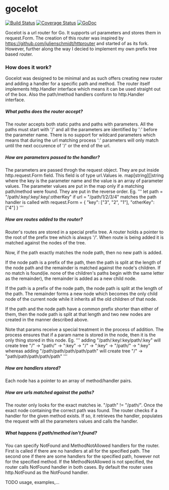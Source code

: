 # gocelot
[![Build Status](https://drone.io/github.com/gfjalar/gocelot/status.png?branch=master)](https://drone.io/github.com/gfjalar/gocelot/latest)
[![Coverage Status](https://coveralls.io/repos/gfjalar/gocelot/badge.svg?branch=master)](https://coveralls.io/r/gfjalar/gocelot?branch=master)
[![GoDoc](https://godoc.org/github.com/gfjalar/gocelot?status.svg)](https://godoc.org/github.com/gfjalar/gocelot)

Gocelot is a url router for Go. It supports url parameters and stores them in
request.Form. The creation of this router was inspired by 
https://github.com/julienschmidt/httprouter and started of as its fork. However,
further along the way I decied to implement my own prefix tree based router.

### How does it work?
Gocelot was designed to be minimal and as such offers creating new router and
adding a handler for a specific path and method. The router itself implements
http.Handler interface which means it can be used straight out of the box. Also
the path/method handlers conform to http.Handler interface.

##### What paths does the router accept?
The router accepts both static paths and paths with parameters. All the paths
must start with '/' and all the parameters are identified by ':' before the
parameter name. There is no support for wildcard parameters which means that
during the url matching process ':' parameters will only match until the next
occurence of '/' or the end of the url.

##### How are parameters passed to the handler?
The parameters are passed throgh the request object. They are put inside 
http.request.Form field. This field is of type url.Values ie.
map[string][]string where the key is the parameter name and the value is an
array of parameter values. The parameter values are put in the map only if a
matching path/method were found. They are put in the reverse order.
Eg.
'''
let path = "/path/:key/:key/:key/:otherKey"
if url = "/path/1/2/3/4" matches the path
	handler is called with
		request.Form = {
			"key": ["3", "2", "1"],
			"otherKey": ["4"]
		}
'''

##### How are routes added to the router?
Router's routes are stored in a special prefix tree. A router holds a pointer
to the root of the prefix tree which is always '/'. When route is being added
it is matched against the nodes of the tree.

Now, if the path exactly matches the node path, then no new path is added.

If the node path is a prefix of the path, then the path is split at the length
of the node path and the remainder is matched against the node's children. If
no match is found(ie. none of the children's paths begin with the same letter
as the remainder), the remainder is added as a new child node.

If the path is a prefix of the node path, the node path is split at the length
of the path. The remainder forms a new node which becomes the only child node of
the current node while it inherits all the old children of that node.

If the path and the node path have a common prefix shorter than either of them, 
then the node path is split at that length and two new nodes are created in
the manner described above.

Note that params receive a special treatment in the process of addition. The
process ensures that if a param name is stored in the node, then it is the only
thing stored in this node.
Eg.
'''
adding "/path/:key/:key/path/:key"
will create tree "/" -> "path/" -> ":key" -> "/" -> ":key" -> "/path/" -> ":key"
whereas
adding "/path/path/path/path/path"
will create tree "/" -> "path/path/path/path/path"
'''

##### How are handlers stored?
Each node has a pointer to an array of method/handler pairs.

##### How are urls matched against the paths?
The router only looks for the exact matches ie. "/path" != "/path/". Once the
exact node containing the correct path was found. The router checks if a handler
for the given method exists. If so, it retrieves the handler, populates the
request with all the parameters values and calls the handler.

##### What happens if path/method isn't found?
You can specify NotFound and MethodNotAllowed handlers for the router. First
is called if there are no handlers at all for the specified path. The second
one if there are some handlers for the specified path, however not for the
specified method. If the MethodNotAllowed is not specified, the router calls
NotFound handler in both cases. By default the router uses http.NotFound as the
NotFound handler.

TODO usage, examples,...